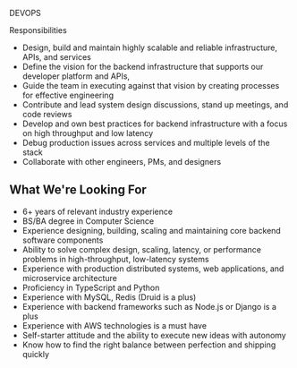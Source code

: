 DEVOPS

Responsibilities  

* Design, build and maintain highly scalable and reliable infrastructure, APIs, and services  
* Define the vision for the backend infrastructure that supports our developer platform and APIs, 
* Guide the team in executing against that vision by creating processes for effective engineering  
* Contribute and lead system design discussions, stand up meetings, and code reviews  
* Develop and own best practices for backend infrastructure with a focus on high throughput and low latency  
* Debug production issues across services and multiple levels of the stack  
* Collaborate with other engineers, PMs, and designers  

## What We're Looking For  

* 6+ years of relevant industry experience  
* BS/BA degree in Computer Science  
* Experience designing, building, scaling and maintaining core backend software components
* Ability to solve complex design, scaling, latency, or performance problems in high-throughput, low-latency systems  
* Experience with production distributed systems, web applications, and microservice architecture  
* Proficiency in TypeScript and Python  
* Experience with MySQL, Redis (Druid is a plus)  
* Experience with backend frameworks such as Node.js or Django is a plus  
* Experience with AWS technologies is a must have
* Self-starter attitude and the ability to execute new ideas with autonomy  
* Know how to find the right balance between perfection and shipping quickly  
